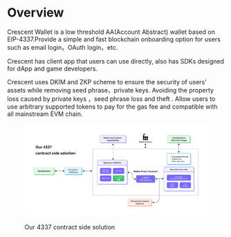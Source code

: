 # Overview

Crescent Wallet is a low threshold AA(Account Abstract) wallet based on EIP-4337.Provide a simple and fast blockchain onboarding option for users such as email login，OAuth login，etc.

Crescent has client app that users can use directly, also has SDKs designed for dApp and game developers.

Crescent uses DKIM and ZKP scheme to ensure the security of users' assets while removing seed phrase，private keys. Avoiding the property loss caused by private keys ，seed phrase loss and theft . Allow users to use arbitrary supported tokens to pay for the gas fee and compatible with all mainstream EVM chain.

<figure><img src=".gitbook/assets/零知识证明加密.jpg" alt=""><figcaption><p>Our 4337 contract side solution</p></figcaption></figure>

